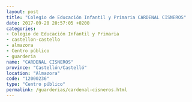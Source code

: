 ```yaml
---
layout: post
title: "Colegio de Educación Infantil y Primaria CARDENAL CISNEROS"
date: 2017-09-20 20:57:05 +0200
categories:
- Colegio de Educación Infantil y Primaria
- castellon-castello
- almazora
- Centro público
- guarderia
name: "CARDENAL CISNEROS"
province: "Castellón/Castelló"
location: "Almazora"
code: "12000236"
type: "Centro público"
permalink: /guarderias/cardenal-cisneros.html
---
```

